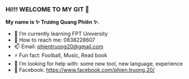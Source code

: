 ### Hi!!! WELCOME TO MY GIT 👋

**My name is ✨ Trương Quang Phiên ✨.**

- 🌱 I’m currently learning FPT University
- 💬 How to reach me: 0838228607
- 📫 Email: phientruong20@gmail.com
- ⚡ Fun fact: Foolball, Music, Read book
- 🤔 I’m looking for help with: some new tool, new language, experience 
- 🔭 Facebook: https://www.facebook.com/phien.truong.20/

